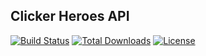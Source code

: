 ## Clicker Heroes API

[![Build Status](https://travis-ci.org/kernelcurry/clicker-heroes-api.svg?branch=master)](https://travis-ci.org/kernelcurry/clicker-heroes-api)
[![Total Downloads](https://poser.pugx.org/kernelcurry/clicker-heroes-api/downloads.svg)](https://packagist.org/packages/kernelcurry/clicker-heroes-api)
[![License](https://poser.pugx.org/kernelcurry/clicker-heroes-api/license.svg)](https://packagist.org/packages/kernelcurry/clicker-heroes-api)